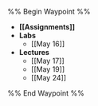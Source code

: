 %% Begin Waypoint %%
- **[[Assignments]]**
- **Labs**
	- [[May 16]]
- **Lectures**
	- [[May 17]]
	- [[May 19]]
	- [[May 24]]

%% End Waypoint %%